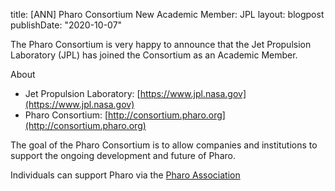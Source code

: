 title: [ANN] Pharo Consortium New Academic Member: JPLlayout: blogpostpublishDate: "2020-10-07"The Pharo Consortium is very happy to announce that the Jet Propulsion Laboratory \(JPL\) has joined the Consortium as an Academic Member.About- Jet Propulsion Laboratory: [https://www.jpl.nasa.gov](https://www.jpl.nasa.gov)- Pharo Consortium: [http://consortium.pharo.org](http://consortium.pharo.org)The goal of the Pharo Consortium is to allow companies and institutions to support the ongoing development and future of Pharo.Individuals can support Pharo via the [Pharo Association](http://association.pharo.org)